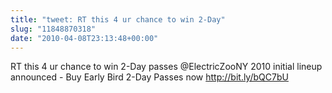 ```yaml
---
title: "tweet: RT this 4 ur chance to win 2-Day"
slug: "11848870318"
date: "2010-04-08T23:13:48+00:00"
---
```

RT this 4 ur chance to win 2-Day passes @ElectricZooNY 2010 initial lineup announced - Buy Early Bird 2-Day Passes now http://bit.ly/bQC7bU